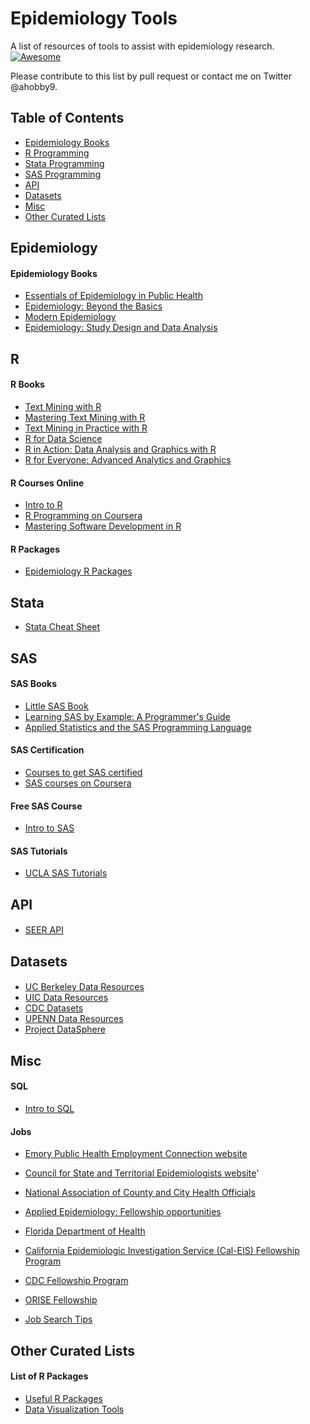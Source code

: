 # Epidemiology Tools
A list of resources of tools to assist with epidemiology research. [![Awesome](https://awesome.re/badge.svg)](https://awesome.re)

Please contribute to this list by pull request or contact me on Twitter @ahobby9.

## Table of Contents
- [Epidemiology Books](#epidemiology)
- [R Programming](#r)
- [Stata Programming](#stata)
- [SAS Programming](#sas)
- [API](#api)
- [Datasets](#datasets)
- [Misc](#misc)
- [Other Curated Lists](#other-curated-lists)

## Epidemiology 

#### Epidemiology Books

- [Essentials of Epidemiology in Public Health](https://amzn.to/2UpdxSh)
- [Epidemiology: Beyond the Basics](https://amzn.to/2G9BBom)
- [Modern Epidemiology](https://amzn.to/2RXAu2)
- [Epidemiology: Study Design and Data Analysis](https://amzn.to/2TnhVRP)

## R

#### R Books
- [Text Mining with R](http://tidytextmining.com/)
- [Mastering Text Mining with R](http://shop.oreilly.com/product/9781783551811.do?green=C89CE13A-3CEC-5EBD-08AC-F97ED76586DF&intcmp=af-mybuy-9781783551811.IP)
- [Text Mining in Practice with R](https://www.wiley.com/en-us/Text+Mining+in+Practice+with+R-p-9781119282013)
- [R for Data Science](https://amzn.to/2MFCLcy)
- [R in Action: Data Analysis and Graphics with R](https://amzn.to/2CWUHuz)
- [R for Everyone: Advanced Analytics and Graphics](https://amzn.to/2MH1wF4)

#### R Courses Online

- [Intro to R](https://www.datacamp.com/courses/free-introduction-to-r)
- [R Programming on Coursera](https://www.coursera.org/learn/r-programming)
- [Mastering Software Development in R](https://www.coursera.org/specializations/r)

#### R Packages

- [Epidemiology R Packages](https://www.r-pkg.org/search.html?q=epidemiology&page=1)

## Stata
- [Stata Cheat Sheet](http://geocenter.github.io/StataTraining/portfolio/01_resource/?fbclid=IwAR1L4-_1urU4BeNwvcMoPoBslhGh31c7XxTpSWkJglybQoCa4mSSBNQTUp0)

## SAS

#### SAS Books
- [Little SAS Book](https://amzn.to/2CR6URI)
- [Learning SAS by Example: A Programmer's Guide](https://amzn.to/2UleDhU)
- [Applied Statistics and the SAS Programming Language](https://amzn.to/2DFLOXW)

#### SAS Certification 

- [Courses to get SAS certified](https://www.sas.com/en_us/certification.html)
- [SAS courses on Coursera](https://www.coursera.org/courses?query=sas)

#### Free SAS Course
- [Intro to SAS](https://support.sas.com/edu/elearning.html?ctry=us&productType=library&fbclid=IwAR38FboNEhSRgM5UbixtenOT4PUAchLWmO-IzULOiHWkkcKcwGV_Wvh0Qks)

#### SAS Tutorials
- [UCLA SAS Tutorials](https://stats.idre.ucla.edu/sas/)

## API

####
- [SEER API](https://seer.cancer.gov/registrars/api/)

## Datasets

####
- [UC Berkeley Data Resources](http://guides.lib.berkeley.edu/publichealth/healthstatistics/rawdata)
- [UIC Data Resources](https://researchguides.uic.edu/c.php?g=252253&p=1683071)
- [CDC Datasets](https://www.cdc.gov/DataStatistics/)
- [UPENN Data Resources](https://guides.library.upenn.edu/c.php?g=475317&p=3256960)
- [Project DataSphere](https://www.projectdatasphere.org/projectdatasphere/html/home)

## Misc

#### SQL

- [Intro to SQL](https://www.datacamp.com/courses/intro-to-sql-for-data-science)

#### Jobs

- [Emory Public Health Employment Connection website](http://cfusion.sph.emory.edu/PHEC/index.cfm?CFID=13092232&CFTOKEN=80281718)

- [Council for State and Territorial Epidemiologists website](http://www.cste.org/ )'

- [National Association of County and City Health Officials](http://www.naccho.org/ )

- [Applied Epidemiology: Fellowship opportunities](http://www.cste.org/?page=CSTEFellowships) 

- [Florida Department of Health](http://www.floridahealth.gov/%5C/diseases-and-conditions/disease-reporting-and-management/florida-epidemic-intelligence-service/index.html)

- [California Epidemiologic Investigation Service (Cal-EIS) Fellowship Program](https://www.cdph.ca.gov/programs/Pages/CaliforniaEpidemiologicInvestigationService(Cal-EIS).aspx)

- [CDC Fellowship Program](https://www.cdc.gov/phap/)

- [ORISE Fellowship](https://orise.orau.gov/stem/internships-fellowships-research-opportunities/index.html)

- [Job Search Tips](https://docs.google.com/document/d/1ooZ5MtfEo9lHDY_zS2UeFJRY8H5b17JfU5L_Ib6xlfA/mobilebasic?fbclid=IwAR15ni1J7xR9eo1bE5k0o4x3TKMHU5FncDfKdrMGjlTp0R_YKWEg3xIoLjo)

## Other Curated Lists

#### List of R Packages

- [Useful R Packages](https://github.com/qinwf/awesome-R)
- [Data Visualization Tools](https://github.com/infoculture/awesome-datajournalism)

